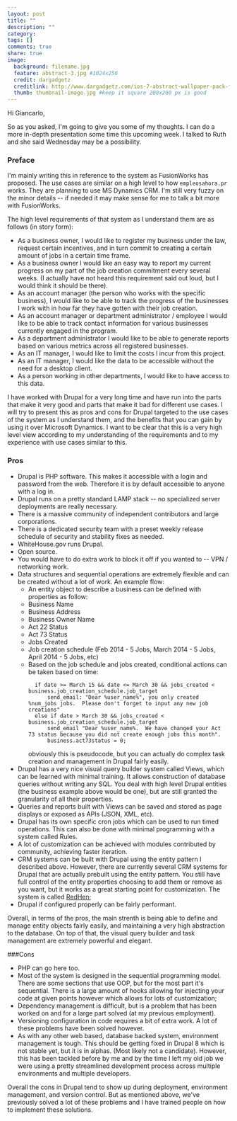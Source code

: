 ```yaml
---
layout: post
title: ""
description: ""
category:
tags: []
comments: true
share: true
image:
  background: filename.jpg
  feature: abstract-3.jpg #1024x256
  credit: dargadgetz
  creditlink: http://www.dargadgetz.com/ios-7-abstract-wallpaper-pack-for-iphone-5-and-ipod-touch-retina/
  thumb: thumbnail-image.jpg #keep it square 200x200 px is good
---
```

Hi Giancarlo,

So as you asked, I'm going to give you some of my thoughts. I can do a more in-depth presentation some time this upcoming week.  I talked to Ruth and she said Wednesday may be a possibility.

### Preface
I'm mainly writing this in reference to the system as FusionWorks has proposed. The use cases are similar on a high level to how `empleosahora.pr` works.  They are planning to use MS Dynamics CRM.  I'm still very fuzzy on the minor details -- if needed it may make sense for me to talk a bit more with FusionWorks.

The high level requirements of that system as I understand them are as follows (in story form):

*  As a business owner, I would like to register my business under the law, request certain incentives, and in turn commit to creating a certain amount of jobs in a certain time frame.
*  As a business owner I would like an easy way to report my current progress on my part of the job creation commitment every several weeks.  (I actually have not heard this requirement said out loud, but I would think it should be there).
*  As an account manager (the person who works with the specific business), I would like to be able to track the progress of the businesses I work with in how far they have gotten with their job creation.
*  As an account manager or department administrator / employee I would like to be able to track contact information for various businesses currently engaged in the program.
*  As a department administrator I would like to be able to generate reports based on various metrics across all registered businesses.
*  As an IT manager, I would like to limit the costs I incur from this project.
*  As an IT manager, I would like the data to be accessible without the need for a desktop client.
*  As a person working in other departments, I would like to have access to this data.

I have worked with Drupal for a very long time and have run into the parts that make it very good and parts that make it bad for different use cases.  I will try to present this as pros and cons for Drupal targeted to the use cases of the system as I understand them, and the benefits that you can gain by using it over Microsoft Dynamics.  I want to be clear that this is a very high level view according to my understanding of the requirements and to my experience with use cases similar to this.

### Pros
* Drupal is PHP software.  This makes it accessible with a login and password from the web.  Therefore it is by default accessible to anyone with a log in.
* Drupal runs on a pretty standard LAMP stack -- no specialized server deployments are really necessary.
* There is a massive community of independent contributors and large corporations.
* There is a dedicated security team with a preset weekly release schedule of security and stability fixes as needed.
* WhiteHouse.gov runs Drupal.
* Open source.
* You would have to do extra work to block it off if you wanted to --  VPN / networking work.
* Data structures and sequential operations are extremely flexible and can be created without a lot of work. An example flow:
  *  An entity object to describe a business can be defined with properties as follow:
    *  Business Name
    *  Business Address
    *  Business Owner Name
    *  Act 22 Status
    *  Act 73 Status
    *  Jobs Created
    *  Job creation schedule (Feb 2014 - 5 Jobs, March 2014 - 5 Jobs, April 2014 - 5 Jobs, etc)
  * Based on the job schedule and jobs created, conditional actions can be taken based on time:
    ```
      if date >= March 15 && date <= March 30 && jobs_created < business.job_creation_schedule.job_target
          send_email: "Dear %user_name%", you only created %num_jobs jobs.  Please don't forget to input any new job creations"
      else if date > March 30 && jobs_created < business.job_creation_schedule.job_target
          send_email "Dear %user_name%.  We have changed your Act 73 status because you did not create enough jobs this month".
          business.act73status = 0;
    ```
    obviously this is pseudocode, but you can actually do complex task creation and management in Drupal fairly easily.
* Drupal has a very nice visual query builder system called Views, which can be learned with minimal training. It allows construction of database queries without writing any SQL.  You deal with high level Drupal entities (the business example above would be one), but are still granted the granularity of all their properties.
* Queries and reports built with Views can be saved and stored as page displays or exposed as APIs (JSON, XML, etc).
* Drupal has its own specific cron jobs which can be used to run timed operations.  This can also be done with minimal programming with a system called Rules.
* A lot of customization can be achieved with modules contributed by community, achieving faster iteration.
* CRM systems can be built with Drupal using the entity pattern I described above.  However, there are currently several CRM systems for Drupal that are actually prebuilt using the entity pattern. You still have full control of the entity properties choosing to add them or remove as you want, but it works as a great starting point for customization.  The system is called [RedHen](http://redhencrm.com/);
* Drupal if configured properly can be fairly performant.

Overall, in terms of the pros, the main strenth is being able to define and manage entity objects fairly easily, and maintaining a very high abstraction to the database. On top of that, the visual query builder and task management are extremely powerful and elegant.



###Cons
*  PHP can go here too.
*  Most of the system is designed in the sequential programming model.  There are some sections that use OOP, but for the most part it's sequential.  There is a large amount of hooks allowing for injecting your code at given points however which allows for lots of customization;
*  Dependency management is difficult, but is a problem that has been worked on and for a large part solved (at my previous employment).
*  Versioning configuration in code requires a bit of extra work. A lot of these problems have been solved however.
*  As with any other web based, database backed system, environment management is tough.  This should be getting fixed in Drupal 8 which is not stable yet, but it is in alphas. (Most likely not a candidate).  However, this has been tackled before by me and by the time I left my old job we were using a pretty streamlined development process across multiple environments and multiple developers.

Overall the cons in Drupal tend to show up during deployment, environment management, and version control.  But as mentioned above, we've previously solved a lot of these problems and I have trained people on how to implement these solutions.
